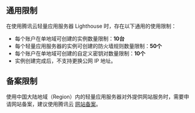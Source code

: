 ## 通用限制

在使用腾讯云轻量应用服务器 Lighthouse 时，存在以下通用的使用限制：
 - 每个账户在单地域可创建的实例数量限制：**10台**
 - 每个轻量应用服务器的实例可创建的防火墙规则数量限制：**50个**
 - 每个账户在单地域可创建的自定义密钥对数量限制：**10个**
 - 实例创建完成后，不支持更换公网 IP 地址。

## 备案限制

使用中国大陆地域（Region）内的轻量应用服务器对外提供网站服务时，需要申请网站备案，建议使用腾讯云 [网站备案](https://cloud.tencent.com/product/ba)。
